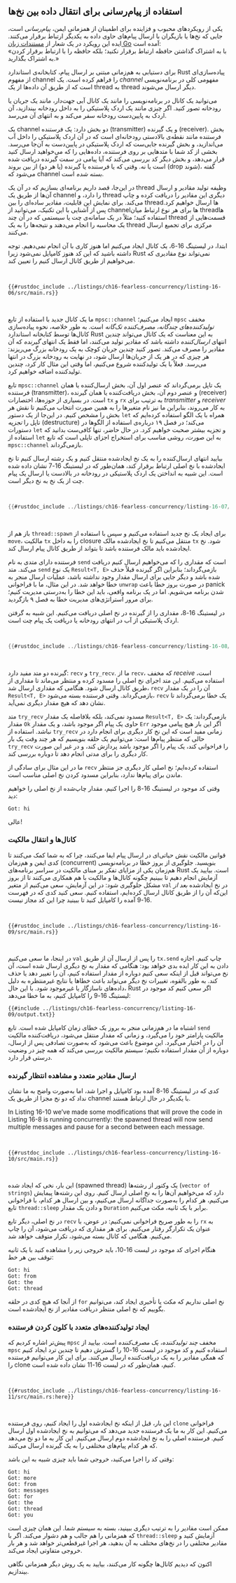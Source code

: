 ## استفاده از پیام‌رسانی برای انتقال داده بین نخ‌ها

یکی از رویکردهای محبوب و فزاینده برای اطمینان از همزمانی ایمن، _پیام‌رسانی_ است، جایی که نخ‌ها یا بازیگران با ارسال پیام‌های حاوی داده به یکدیگر ارتباط برقرار می‌کنند. ایده این رویکرد در یک شعار از [مستندات زبان Go](https://golang.org/doc/effective_go.html#concurrency) آمده است:  
«با به اشتراک گذاشتن حافظه ارتباط برقرار نکنید؛ بلکه حافظه را با ارتباط برقرار کردن به اشتراک بگذارید.»

برای دستیابی به هم‌زمانی مبتنی بر ارسال پیام، کتابخانه‌ی استاندارد Rust پیاده‌سازی‌ای از مفهوم channel را فراهم کرده است. یک *channel* مفهومی کلی در برنامه‌نویسی است که از طریق آن داده‌ها از یک thread به thread دیگر ارسال می‌شوند.

می‌توانید یک کانال در برنامه‌نویسی را مانند یک کانال آبی جهت‌دار، مانند یک جریان یا رودخانه تصور کنید. اگر چیزی مانند یک اردک پلاستیکی را به داخل رودخانه بیندازید، آن اردک به پایین‌دست رودخانه سفر می‌کند و به انتهای آن می‌رسد.

یک channel دو بخش دارد: یک فرستنده (transmitter) و یک گیرنده (receiver). بخش فرستنده مانند نقطه‌ی بالادستی رودخانه‌ای است که در آن اردک پلاستیکی را داخل آب می‌اندازید، و بخش گیرنده جایی‌ست که اردک پلاستیکی در پایین‌دست به آن‌جا می‌رسد. بخشی از کد شما با متدهایی بر روی فرستنده، داده‌هایی را که می‌خواهید ارسال کنید قرار می‌دهد، و بخش دیگر کد بررسی می‌کند که آیا پیامی در سمت گیرنده دریافت شده است یا نه. وقتی که یا فرستنده یا گیرنده (یا هر دو) از بین بروند (drop شوند)، گفته می‌شود که channel *بسته شده* است.

در این‌جا، قصد داریم برنامه‌ای بسازیم که در آن یک thread وظیفه تولید مقادیر و ارسال آن‌ها از طریق یک channel را دارد، و thread دیگری این مقادیر را دریافت کرده و چاپ می‌کند. برای نمایش این قابلیت، مقادیر ساده‌ای را بین threadها ارسال خواهیم کرد. پس از آشنایی با این تکنیک، می‌توانید از channelها برای هر نوع ارتباط میان threadها استفاده کنید؛ مثلاً در یک سامانه‌ی چت یا سیستمی که در آن چند thread قسمت‌هایی از یک محاسبه را انجام می‌دهند و نتیجه‌ها را به یک thread مرکزی برای تجمیع ارسال می‌کنند.

ابتدا، در لیستینگ 16-6، یک کانال ایجاد می‌کنیم اما هنوز کاری با آن انجام نمی‌دهیم. توجه داشته باشید که این کد هنوز کامپایل نمی‌شود زیرا Rust نمی‌تواند نوع مقادیری که می‌خواهیم از طریق کانال ارسال کنیم را تعیین کند.

<Listing number="16-6" file-name="src/main.rs" caption="Creating a channel and assigning the two halves to `tx` and `rx`">

```rust,ignore,does_not_compile
{{#rustdoc_include ../listings/ch16-fearless-concurrency/listing-16-06/src/main.rs}}
```

</Listing>

ما یک کانال جدید با استفاده از تابع `mpsc::channel` ایجاد می‌کنیم؛ `mpsc` مخفف _تولیدکننده‌های چندگانه، مصرف‌کننده تک‌گانه_ است. به طور خلاصه، نحوه پیاده‌سازی کانال‌ها توسط کتابخانه استاندارد Rust به این معناست که یک کانال می‌تواند چندین انتهای _ارسال‌کننده_ داشته باشد که مقادیر تولید می‌کنند، اما فقط یک انتهای _گیرنده_ که آن مقادیر را مصرف می‌کند. تصور کنید چندین جریان کوچک به یک رودخانه بزرگ می‌ریزند: هر چیزی که در هر یک از جریان‌ها ارسال شود، در نهایت به رودخانه بزرگ در انتها می‌رسد. فعلاً با یک تولیدکننده شروع می‌کنیم، اما وقتی این مثال کار کرد، چندین تولیدکننده اضافه خواهیم کرد.

تابع `mpsc::channel` یک تاپل برمی‌گرداند که عنصر اول آن، بخش ارسال‌کننده یا همان فرستنده (transmitter)، و عنصر دوم آن، بخش دریافت‌کننده یا همان گیرنده (receiver) است. در بسیاری از حوزه‌ها، اختصارات `tx` و `rx` به ترتیب برای *transmitter* و *receiver* به کار می‌روند، بنابراین ما نیز نام متغیرها را به همین صورت انتخاب می‌کنیم تا نقش هر بخش را مشخص کنیم. در این‌جا از یک دستور `let` همراه با یک الگو استفاده کرده‌ایم که تاپل را *تجزیه* (destructure) می‌کند؛ در فصل ۱۹ درباره‌ی استفاده از الگوها در دستورات `let` و تجزیه بیشتر صحبت خواهیم کرد. در حال حاضر، تنها کافی‌ست بدانید که استفاده از `let` به این صورت، روشی مناسب برای استخراج اجزای تاپلی است که تابع `mpsc::channel` بازمی‌گرداند.

بیایید انتهای ارسال‌کننده را به یک نخ ایجادشده منتقل کنیم و یک رشته ارسال کنیم تا نخ ایجادشده با نخ اصلی ارتباط برقرار کند، همان‌طور که در لیستینگ 16-7 نشان داده شده است. این شبیه به انداختن یک اردک پلاستیکی در رودخانه در بالادست یا ارسال یک پیام چت از یک نخ به نخ دیگر است.

<Listing number="16-7" file-name="src/main.rs" caption="انتقال `tx` به یک نخ ایجادشده و ارسال 'hi'">

```rust
{{#rustdoc_include ../listings/ch16-fearless-concurrency/listing-16-07/src/main.rs}}
```

</Listing>

باز هم از `thread::spawn` برای ایجاد یک نخ جدید استفاده می‌کنیم و سپس با استفاده از `move`، مالکیت `tx` را به داخل closure منتقل می‌کنیم تا نخ ایجادشده مالک `tx` شود. نخ ایجادشده باید مالک فرستنده باشد تا بتواند از طریق کانال پیام ارسال کند.

فرستنده دارای متدی به نام `send` است که مقداری را که می‌خواهیم ارسال کنیم دریافت می‌کند. متد `send` یک نوع `Result<T, E>` بازمی‌گرداند؛ بنابراین اگر گیرنده قبلاً حذف شده باشد و دیگر جایی برای ارسال مقدار وجود نداشته باشد، عملیات ارسال منجر به خطا خواهد شد. در این مثال، ما با فراخوانی `unwrap` در صورت بروز خطا باعث panick شدن برنامه می‌شویم. اما در یک برنامه واقعی، باید این خطا را به‌درستی مدیریت کنیم؛ برای مرور استراتژی‌های مدیریت خطا به فصل ۹ بازگردید.

در لیستینگ 16-8، مقداری را از گیرنده در نخ اصلی دریافت می‌کنیم. این شبیه به گرفتن اردک پلاستیکی از آب در انتهای رودخانه یا دریافت یک پیام چت است.

<Listing number="16-8" file-name="src/main.rs" caption='Receiving the value `"hi"` in the main thread and printing it'>

```rust
{{#rustdoc_include ../listings/ch16-fearless-concurrency/listing-16-08/src/main.rs}}
```

</Listing>

گیرنده دو متد مفید دارد: `recv` و `try_recv`. ما از `recv`، که مخفف _receive_ است، استفاده می‌کنیم. این متد اجرای نخ اصلی را مسدود کرده و منتظر می‌ماند تا مقداری از طریق کانال ارسال شود. هنگامی که مقداری ارسال شد، `recv` آن را در یک مقدار `Result<T, E>` بازمی‌گرداند. وقتی فرستنده بسته می‌شود، `recv` یک خطا برمی‌گرداند تا نشان دهد که هیچ مقدار دیگری نمی‌آید.

متد `try_recv` مسدود نمی‌کند، بلکه بلافاصله یک مقدار `Result<T, E>` بازمی‌گرداند: یک مقدار `Ok` حاوی یک پیام اگر موجود باشد، و یک مقدار `Err` اگر این بار هیچ پیامی موجود نباشد. استفاده از `try_recv` زمانی مفید است که این نخ کار دیگری برای انجام دارد در حالی که منتظر پیام‌ها است: می‌توانیم یک حلقه بنویسیم که هر چند وقت یک بار `try_recv` را فراخوانی کند، یک پیام را اگر موجود باشد پردازش کند، و در غیر این صورت کار دیگری را برای مدتی انجام دهد تا دوباره بررسی کند.

ما در این مثال برای سادگی از `recv` استفاده کرده‌ایم؛ نخ اصلی کار دیگری جز منتظر ماندن برای پیام‌ها ندارد، بنابراین مسدود کردن نخ اصلی مناسب است.

وقتی کد موجود در لیستینگ 16-8 را اجرا کنیم، مقدار چاپ‌شده از نخ اصلی را خواهیم دید:

```text
Got: hi
```

عالی!

### کانال‌ها و انتقال مالکیت

قوانین مالکیت نقش حیاتی‌ای در ارسال پیام ایفا می‌کنند، چرا که به شما کمک می‌کنند تا کدی ایمن و هم‌زمان (concurrent) بنویسید. جلوگیری از بروز خطا در برنامه‌نویسی هم‌زمان یکی از مزایای تفکر بر مبنای مالکیت در سراسر برنامه‌های Rust است. بیایید یک آزمایش انجام دهیم تا ببینیم چگونه کانال‌ها و مالکیت با هم همکاری می‌کنند تا از بروز مشکل جلوگیری شود: در این آزمایش، سعی می‌کنیم از متغیر `val` در نخ ایجاد‌شده *بعد از* این‌که آن را از طریق کانال ارسال کرده‌ایم، استفاده کنیم. سعی کنید کدی که در فهرست 16-9 آمده را کامپایل کنید تا ببینید چرا این کد مجاز نیست.

<Listing number="16-9" file-name="src/main.rs" caption="تلاش برای استفاده از `val` پس از ارسال آن از طریق کانال">

```rust,ignore,does_not_compile
{{#rustdoc_include ../listings/ch16-fearless-concurrency/listing-16-09/src/main.rs}}
```

</Listing>

در اینجا، ما سعی می‌کنیم `val` را پس از ارسال آن از طریق `tx.send` چاپ کنیم. اجازه دادن به این کار ایده بدی خواهد بود: هنگامی که مقدار به نخ دیگری ارسال شده است، آن نخ می‌تواند قبل از اینکه سعی کنیم دوباره از مقدار استفاده کنیم، آن را تغییر دهد یا حذف کند. به طور بالقوه، تغییرات نخ دیگر می‌تواند باعث خطاها یا نتایج غیرمنتظره به دلیل داده‌های ناسازگار یا غیرموجود شود. با این حال، Rust اگر سعی کنیم کد موجود در لیستینگ 16-9 را کامپایل کنیم، به ما خطا می‌دهد:

```console
{{#include ../listings/ch16-fearless-concurrency/listing-16-09/output.txt}}
```

اشتباه ما در هم‌زمانی منجر به بروز یک خطای زمان کامپایل شده است. تابع `send` مالکیت پارامتر خود را می‌گیرد، و زمانی که مقدار منتقل می‌شود، دریافت‌کننده مالکیت آن را در اختیار می‌گیرد. این موضوع باعث می‌شود که به‌صورت تصادفی پس از ارسال، دوباره از آن مقدار استفاده نکنیم؛ سیستم مالکیت بررسی می‌کند که همه چیز در وضعیت درستی قرار دارد.

### ارسال مقادیر متعدد و مشاهده انتظار گیرنده

کدی که در لیستینگ 16-8 آمده بود کامپایل و اجرا شد، اما به‌صورت واضح به ما نشان نداد که دو نخ مجزا از طریق یک channel با یکدیگر در حال ارتباط هستند.

In Listing 16-10 we’ve made some modifications that will prove the code in
Listing 16-8 is running concurrently: the spawned thread will now send multiple
messages and pause for a second between each message.

<Listing number="16-10" file-name="src/main.rs" caption="Sending multiple messages and pausing between each one">

```rust,noplayground
{{#rustdoc_include ../listings/ch16-fearless-concurrency/listing-16-10/src/main.rs}}
```

</Listing>

این بار، نخی که ایجاد شده (spawned thread) یک وکتور از رشته‌ها (`vector of strings`) دارد که می‌خواهیم آن‌ها را به نخ اصلی ارسال کنیم. روی این رشته‌ها پیمایش می‌کنیم، هر کدام را به‌صورت جداگانه ارسال می‌کنیم، و بین ارسال هر کدام، با فراخوانی تابع `thread::sleep` و دادن یک مقدار `Duration` برابر با یک ثانیه، مکث می‌کنیم.

در نخ اصلی، دیگر تابع `recv` را به طور صریح فراخوانی نمی‌کنیم: در عوض، با `rx` به عنوان یک تکرارگر رفتار می‌کنیم. برای هر مقداری که دریافت می‌شود، آن را چاپ می‌کنیم. هنگامی که کانال بسته می‌شود، تکرار متوقف خواهد شد.

هنگام اجرای کد موجود در لیست 16-10، باید خروجی زیر را مشاهده کنید
با یک ثانیه توقف بین هر خط:

<!-- Not extracting output because changes to this output aren't significant; the changes are likely to be due to the threads running differently rather than changes in the compiler -->

```text
Got: hi
Got: from
Got: the
Got: thread
```

از آنجا که هیچ کدی در حلقه `for` نخ اصلی نداریم که مکث یا تأخیری ایجاد کند، می‌توانیم بگوییم که نخ اصلی منتظر دریافت مقادیر از نخ ایجادشده است.

### ایجاد تولیدکننده‌های متعدد با کلون کردن فرستنده

پیش‌تر اشاره کردیم که `mpsc` مخفف *چند تولیدکننده، یک مصرف‌کننده* است.
بیایید از `mpsc` استفاده کنیم و کد موجود در لیست 16-10 را گسترش دهیم تا چندین ترد ایجاد کنیم
که همگی مقادیر را به یک دریافت‌کننده ارسال می‌کنند.
برای این کار می‌توانیم فرستنده را clone کنیم، همان‌طور که در لیست 16-11 نشان داده شده است.

<Listing number="16-11" file-name="src/main.rs" caption="ارسال چندین پیام از چندین تولیدکننده">

```rust,noplayground
{{#rustdoc_include ../listings/ch16-fearless-concurrency/listing-16-11/src/main.rs:here}}
```

</Listing>

این بار، قبل از اینکه نخ ایجادشده اول را ایجاد کنیم، روی فرستنده `clone` فراخوانی می‌کنیم. این کار به ما یک فرستنده جدید می‌دهد که می‌توانیم به نخ ایجادشده اول ارسال کنیم. فرستنده اصلی را به نخ ایجادشده دوم ارسال می‌کنیم. این کار به ما دو نخ می‌دهد که هر کدام پیام‌های مختلفی را به یک گیرنده ارسال می‌کنند.

وقتی کد را اجرا می‌کنید، خروجی شما باید چیزی شبیه به این باشد:

```text
Got: hi
Got: more
Got: from
Got: messages
Got: for
Got: the
Got: thread
Got: you
```

ممکن است مقادیر را به ترتیب دیگری ببینید، بسته به سیستم شما. این همان چیزی است که همزمانی را هم جالب و هم دشوار می‌کند. اگر با `thread::sleep` آزمایش کنید و مقادیر مختلفی را در نخ‌های مختلف به آن بدهید، هر اجرا غیرقطعی‌تر خواهد شد و هر بار خروجی متفاوتی ایجاد می‌کند.

اکنون که دیدیم کانال‌ها چگونه کار می‌کنند، بیایید به یک روش دیگر همزمانی نگاهی بیندازیم.
